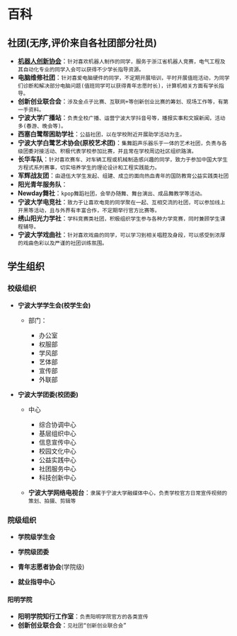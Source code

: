 # 百科

## 社团(无序,评价来自各社团部分社员)

- **[机器人创新协会](http://www-nbuee-top.vpn.nbu.edu.cn:8118/)**：`针对喜欢机器人制作的同学，服务于浙江省机器人竞赛，电气工程及其自动化专业的同学入会可以获得不少学长指导资源。`
- **电脑维修社团**：`针对喜爱电脑硬件的同学，不定期开展培训，平时开展值班活动，为同学们诊断和解决部分电脑问题(值班同学可以获得青年志愿时长)，计算机相关方面有学长指导。`
- **创新创业联合会**：`涉及金点子比赛、互联网+等创新创业比赛的筹划、现场工作等，有第一手资料。`
- **宁波大学广播站**：`负责全校广播、运营宁波大学抖音号等，播报实事和文娱新闻，活动多(春游、晚会等)。`
- **西塞白鹭帮困助学社**：`公益社团，以在学校附近开展助学活动为主。`
- **宁波大学白鹭艺术协会(原校艺术团)**：`集舞蹈声乐器乐于一体的艺术社团，负责与各级团委对接活动、积极代表学校参加比赛，并且常在学校周边社区组织路演。`
- **长华车队**：`针对喜欢赛车、对车辆工程或机械制造感兴趣的同学，致力于参加中国大学生方程式系列赛事，切实培养学生的理论设计和工程实践能力。`
- **军辉战友团**：`由退伍大学生发起、组建、成立的面向热血青年的国防教育公益实践类社团`
- **阳光青年服务队**：` `
- **Newday舞社**：`kpop舞蹈社团，会举办随舞、舞台演出、成品舞教学等活动。`
- **宁波大学电竞社**：`致力于让喜欢电竞的同学聚在一起、互相交流的社团，可以参加线上开黑等活动，且与外界有丰富合作，不定期举行官方比赛等。`
- **绣山阳光力学社**：`学科竞赛类社团，积极组织学生参与各种力学竞赛，同时兼顾学生课程辅导。`
- **宁波大学戏曲社**：`针对喜欢戏曲的同学，可以学习到相关唱腔及身段，可以感受到浓厚的戏曲色彩以及严谨的社团训练氛围。`

## 学生组织

### 校级组织

- **宁波大学学生会(校学生会)**

  - 部门：

    - 办公室
    - 权服部
    - 学风部
    - 艺体部
    - 宣传部
    - 外联部

- **宁波大学团委(校团委)**

  - 中心
    - 综合协调中心
    - 基层组织中心
    - 信息宣传中心
    - 校园文化中心
    - 公益实践中心
    - 社团服务中心
    - 科技创新中心

  - **宁波大学网络电视台**：`隶属于宁波大学融媒体中心，负责学校官方日常宣传视频的策划、拍摄、剪辑等`

### 院级组织
- **学院级学生会**

- **学院级团委**

- **青年志愿者协会**(学院级)

- **就业指导中心**

#### 阳明学院
- **阳明学院知行工作室**：`负责阳明学院官方的各类宣传`
- **创新创业联合会**：`见社团“创新创业联合会”`